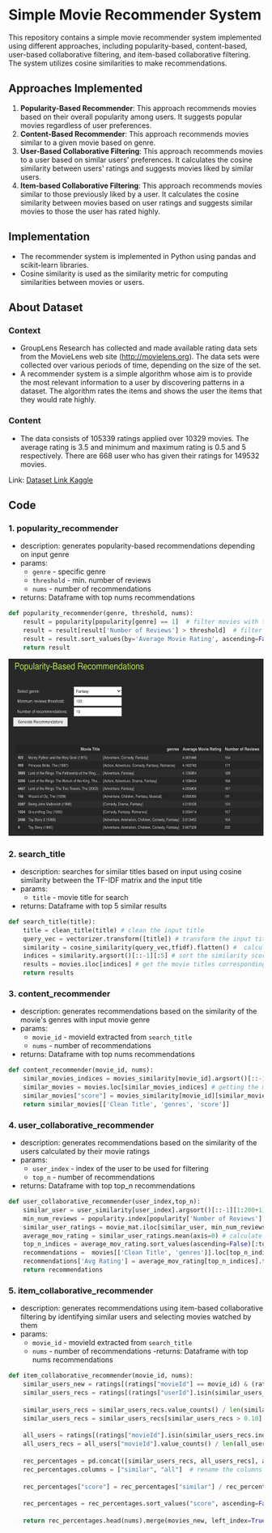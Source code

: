 # Simple Movie Recommender System      

This repository contains a simple movie recommender system implemented using different approaches, including popularity-based, content-based, user-based collaborative filtering, and item-based collaborative filtering. The system utilizes cosine similarities to make recommendations.             

## Approaches Implemented       

1. **Popularity-Based Recommender**: This approach recommends movies based on their overall popularity among users. It suggests popular movies regardless of user preferences.
2. **Content-Based Recommender**: This approach recommends movies similar to a given movie based on genre.
3. **User-Based Collaborative Filtering**: This approach recommends movies to a user based on similar users' preferences. It calculates the cosine similarity between users' ratings and suggests movies liked by similar users.
4. **Item-based Collaborative Filtering**: This approach recommends movies similar to those previously liked by a user. It calculates the cosine similarity between movies based on user ratings and suggests similar movies to those the user has rated highly.

## Implementation

- The recommender system is implemented in Python using pandas and scikit-learn libraries.
- Cosine similarity is used as the similarity metric for computing similarities between movies or users.

## About Dataset

### Context
- GroupLens Research has collected and made available rating data sets from the MovieLens web site (http://movielens.org). The data sets were collected over various periods of time, depending on the size of the set.
- A recommender system is a simple algorithm whose aim is to provide the most relevant information to a user by discovering patterns in a dataset. The algorithm rates the items and shows the user the items that they would rate highly.

### Content
- The data consists of 105339 ratings applied over 10329 movies. The average rating is 3.5 and minimum and maximum rating is 0.5 and 5 respectively. There are 668 user who has given their ratings for 149532 movies.

Link: [Dataset Link Kaggle](https://www.kaggle.com/datasets/ayushimishra2809/movielens-dataset?resource=download)

## Code

### 1. popularity_recommender
- description: generates popularity-based recommendations depending on input genre
- params:
  - `genre` - specific genre
  - `threshold` - min. number of reviews
  - `nums` - number of recommendations
- returns: Dataframe with top nums recommendations

```python
def popularity_recommender(genre, threshold, nums):
    result = popularity[popularity[genre] == 1]  # filter movies with the given genre
    result = result[result['Number of Reviews'] > threshold]  # filter movies with a minimum number of reviews
    result = result.sort_values(by='Average Movie Rating', ascending=False)[:nums]  # sort movies by average rating and select top n
    return result
```

<img src="Screenshots/ss_1.jpg" height="350px" width="650">

### 2. search_title
- description: searches for similar titles based on input using cosine similarity between the TF-IDF matrix and the input title
- params:
  - `title` - movie title for search
- returns: Dataframe with top 5 similar results

```python
def search_title(title):
    title = clean_title(title) # clean the input title
    query_vec = vectorizer.transform([title]) # transform the input title into a TF-IDF vector
    similarity = cosine_similarity(query_vec,tfidf).flatten() #  calculate the cosine similarity between the input title and all movie titles
    indices = similarity.argsort()[::-1][:5] # sort the similarity scores in descending order and select the top 5 indices
    results = movies.iloc[indices] # get the movie titles corresponding to the top 5 indices
    return results
```

### 3. content_recommender
- description: generates recommendations based on the similarity of the movie's genres with input movie genre
- params:
  - `movie_id` - movieId extracted from `search_title`
  - `nums` - number of recommendations
- returns: Dataframe with top nums recommendations

```python
def content_recommender(movie_id, nums):
    similar_movies_indices = movies_similarity[movie_id].argsort()[::-1][:nums] # nums most similar movies indices to the input movie
    similar_movies = movies.loc[similar_movies_indices] # getting the movie titles from the indices
    similar_movies["score"] = movies_similarity[movie_id][similar_movies_indices] # getting the movie scores from the indices
    return similar_movies[['Clean Title', 'genres', 'score']]
```

### 4. user_collaborative_recommender
- description: generates recommendations based on the similarity of the users calculated by their movie ratings
- params:
  - `user_index` - index of the user to be used for filtering
  - `top_n` - number of recommendations
- returns: Dataframe with top top_n recommendations

```python
def user_collaborative_recommender(user_index,top_n):
    similar_user = user_similarity[user_index].argsort()[::-1][1:200+1] # get the indices of the top 200 similar users
    min_num_reviews = popularity.index[popularity['Number of Reviews'] > 100].tolist() # get the indices of movies with more than 100 reviews
    similar_user_ratings = movie_mat.iloc[similar_user, min_num_reviews] # get the ratings of the top 200 similar users for the movies with more than 100 reviews
    average_mov_rating = similar_user_ratings.mean(axis=0) # calculate the average rating of the movies by the 200 similar users
    top_n_indices = average_mov_rating.sort_values(ascending=False)[:top_n].index.tolist()  # get the indices of the top n movies with the highest average rating
    recommendations =  movies[['Clean Title', 'genres']].loc[top_n_indices]  # get the titles and genres of the top n movies with the highest average rating
    recommendations['Avg Rating'] = average_mov_rating[top_n_indices].tolist()  # add the average rating of the movies to the recommendations
    return recommendations
```

### 5. item_collaborative_recommender
- description: generates recommendations using item-based collaborative filtering by identifying similar users and selecting movies watched by them
- params:
  - `movie_id` - movieId extracted from `search_title`
  - `nums` - number of recommendations
-returns: Dataframe with top nums recommendations

```python
def item_collaborative_recommender(movie_id, nums):
    similar_users_new = ratings[(ratings["movieId"] == movie_id) & (ratings["rating"] > 4)]["userId"].unique()  # find similar users who watched the input movie and rated it higher than 4
    similar_users_recs = ratings[(ratings["userId"].isin(similar_users_new)) & (ratings["rating"] > 4)]["movieId"]  # find the other movies that the simialr users have watched and rated it higher than 4
    
    similar_users_recs = similar_users_recs.value_counts() / len(similar_users_new)  #percentage of similar users that watched the movies
    similar_users_recs = similar_users_recs[similar_users_recs > 0.10] #getting the movies that were watched by more than 10% of the similar_users
    
    all_users = ratings[(ratings["movieId"].isin(similar_users_recs.index)) & (ratings["rating"] > 4)] # find the percentage of all users that have watched the same movies as similar users and rated it higher than 4
    all_users_recs = all_users["movieId"].value_counts() / len(all_users["userId"].unique()) # find the percentage of all users that have watched the same movies as similar users and rated it higher than 4
    
    rec_percentages = pd.concat([similar_users_recs, all_users_recs], axis=1)  # concat the percenatges of users of similar users and all users that have watched the movies
    rec_percentages.columns = ["similar", "all"]  # rename the columns
    
    rec_percentages["score"] = rec_percentages["similar"] / rec_percentages["all"]  # finding the ratio of similar and all percentages
    
    rec_percentages = rec_percentages.sort_values("score", ascending=False)  # sort the ratio(score) in descending order
    
    return rec_percentages.head(nums).merge(movies_new, left_index=True, right_on="movieId")[["title","genres","score"]]
```

